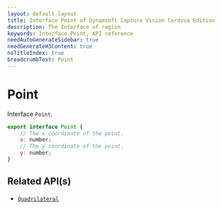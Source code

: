 ```yaml
---
layout: default-layout
title: Interface Point of Dynamsoft Capture Vision Cordova Edition
description: The Interface of region
keywords: Interface Point, API reference
needAutoGenerateSidebar: true
needGenerateH3Content: true
noTitleIndex: true
breadcrumbText: Point
---
```


# Point

Interface `Point`.

```js
export interface Point {
    // The x coordinate of the point.
    x: number;
    // The y coordinate of the point.
    y: number;
}
```

## Related API(s)

- [`Quadrilateral`](interface-quadrilateral.md)
